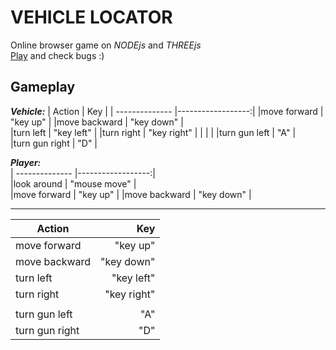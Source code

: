 
# VEHICLE LOCATOR 

Online browser game on *NODEjs* and *THREEjs*  
[Play](http://js.otrisovano.ru/tests/180316Locator/01) and check bugs :)


Gameplay
------------

**_Vehicle:_**
| Action  | Key |
| -------------- |------------------:|
|move forward    |    "key up"  |
|move backward   |    "key down" | 	
|turn left       |    "key left"  |
|turn right      |    "key right"  |
|                |                  | 
|turn gun left   |    "A" |  
|turn gun right   |    "D"  |
  
**_Player:_**  
| -------------- |------------------:|  
|look around     |    "mouse move" |  
|move forward    |    "key up"  |
|move backward   |    "key down" | 	

-------------  

|Action            | Key                |
| ---------------- | ------------------:|
| move forward     |  "key up"          |
| move backward    |  "key down"        |
| turn left        |  "key left"  |
| turn right       |  "key right"  |
| 	|  |
|turn gun left   |    "A" |  
|turn gun right   |    "D"  |
